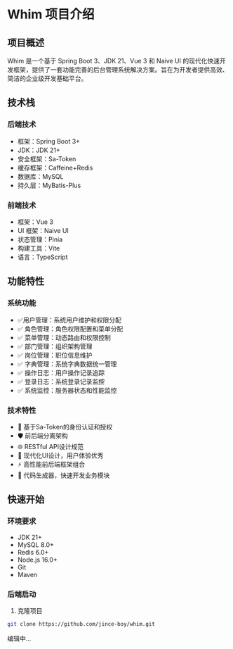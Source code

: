 # Whim 项目介绍

## 项目概述

Whim 是一个基于 Spring Boot 3、JDK 21、Vue 3 和 Naive UI 的现代化快速开发框架，提供了一套功能完善的后台管理系统解决方案。旨在为开发者提供高效、简洁的企业级开发基础平台。

## 技术栈

### 后端技术

- 框架：Spring Boot 3+
- JDK：JDK 21+
- 安全框架：Sa-Token
- 缓存框架：Caffeine+Redis
- 数据库：MySQL
- 持久层：MyBatis-Plus

### 前端技术

- 框架：Vue 3
- UI 框架：Naive UI
- 状态管理：Pinia
- 构建工具：Vite
- 语言：TypeScript

## 功能特性

### 系统功能

- ✅用户管理：系统用户维护和权限分配
- ✅ 角色管理：角色权限配置和菜单分配
- ✅ 菜单管理：动态路由和权限控制
- ✅ 部门管理：组织架构管理
- ✅ 岗位管理：职位信息维护
- ✅ 字典管理：系统字典数据统一管理
- ✅ 操作日志：用户操作记录追踪
- ✅ 登录日志：系统登录记录监控
- ✅ 系统监控：服务器状态和性能监控

### 技术特性

- 🔐 基于Sa-Token的身份认证和授权
- 🛡️ 前后端分离架构
- 🌐 RESTful API设计规范
- 🎨 现代化UI设计，用户体验优秀
- ⚡ 高性能前后端框架组合
- 🔧 代码生成器，快速开发业务模块

## 快速开始

### 环境要求

- JDK 21+
- MySQL 8.0+
- Redis 6.0+
- Node.js 16.0+
- Git
- Maven

### 后端启动

1. 克隆项目

```bash
git clone https://github.com/jince-boy/whim.git
```

编辑中...
